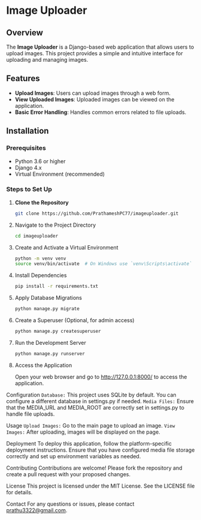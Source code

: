 # Image Uploader

## Overview

The **Image Uploader** is a Django-based web application that allows users to upload images. This project provides a simple and intuitive interface for uploading and managing images.

## Features

- **Upload Images**: Users can upload images through a web form.
- **View Uploaded Images**: Uploaded images can be viewed on the application.
- **Basic Error Handling**: Handles common errors related to file uploads.

## Installation

### Prerequisites

- Python 3.6 or higher
- Django 4.x
- Virtual Environment (recommended)

### Steps to Set Up

1. **Clone the Repository**

   ```bash
   git clone https://github.com/PrathameshPC77/imageuploader.git

2. Navigate to the Project Directory

   ```bash
   cd imageuploader

3. Create and Activate a Virtual Environment

   ```bash
   python -m venv venv
   source venv/bin/activate  # On Windows use `venv\Scripts\activate`

4. Install Dependencies

   ```bash
   pip install -r requirements.txt

5. Apply Database Migrations

   ```bash
   python manage.py migrate

6. Create a Superuser (Optional, for admin access)

   ```bash
   python manage.py createsuperuser

7. Run the Development Server

   ```bash
   python manage.py runserver

8. Access the Application

   Open your web browser and go to http://127.0.0.1:8000/ to access the application.

Configuration
`Database:` This project uses SQLite by default. You can configure a different database in settings.py if needed.
`Media Files:` Ensure that the MEDIA_URL and MEDIA_ROOT are correctly set in settings.py to handle file uploads.

Usage
`Upload Images:` Go to the main page to upload an image.
`View Images:` After uploading, images will be displayed on the page.

Deployment
To deploy this application, follow the platform-specific deployment instructions. Ensure that you have configured media file storage correctly and set up environment variables as needed.

Contributing
Contributions are welcome! Please fork the repository and create a pull request with your proposed changes.

License
This project is licensed under the MIT License. See the LICENSE file for details.

Contact
For any questions or issues, please contact prathu3322@gmail.com.
